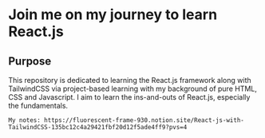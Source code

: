 # Join me on my journey to learn React.js

## Purpose

This repository is dedicated to learning the React.js framework along with TailwindCSS via project-based learning with my background of pure HTML, CSS and Javascript. I aim to learn the ins-and-outs of React.js, especially the fundamentals.

`My notes: https://fluorescent-frame-930.notion.site/React-js-with-TailwindCSS-135bc12c4a29421fbf20d12f5ade4ff9?pvs=4`
